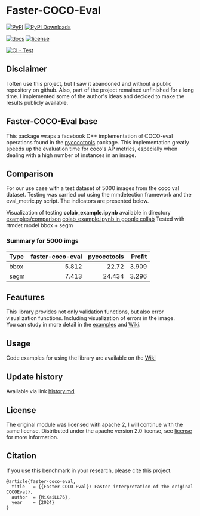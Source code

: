 # Faster-COCO-Eval

[![PyPI](https://img.shields.io/pypi/v/faster-coco-eval)](https://pypi.org/project/faster-coco-eval)
[![PyPI Downloads](https://img.shields.io/pypi/dm/faster-coco-eval.svg?label=PyPI%20downloads)](
https://pypi.org/project/faster-coco-eval/)

[![docs](https://img.shields.io/badge/docs-latest-blue)](https://github.com/MiXaiLL76/faster_coco_eval/wiki)
[![license](https://img.shields.io/github/license/MiXaiLL76/faster_coco_eval.svg)](https://github.com/MiXaiLL76/faster_coco_eval/blob/main/LICENSE)

[![CI - Test](https://github.com/MiXaiLL76/faster_coco_eval/actions/workflows/unittest.yml/badge.svg)](https://github.com/MiXaiLL76/faster_coco_eval/actions/workflows/unittest.yml)
<!-- [![Coverage](https://codecov.io/github/MiXaiLL76/faster_coco_eval/coverage.svg?branch=main)](https://codecov.io/gh/MiXaiLL76/faster_coco_eval)       -->

## Disclaimer

I often use this project, but I saw it abandoned and without a public repository on github.
Also, part of the project remained unfinished for a long time. I implemented some of the author's ideas and decided to make the results publicly available.

## Faster-COCO-Eval base

This package wraps a facebook C++ implementation of COCO-eval operations found in the
[pycocotools](https://github.com/cocodataset/cocoapi/tree/master/PythonAPI/pycocotools) package.
This implementation greatly speeds up the evaluation time
for coco's AP metrics, especially when dealing with a high number of instances in an image.

## Comparison

For our use case with a test dataset of 5000 images from the coco val dataset.
Testing was carried out using the mmdetection framework and the eval_metric.py script. The indicators are presented below.

Visualization of testing **colab_example.ipynb** available in directory [examples/comparison](https://github.com/MiXaiLL76/faster_coco_eval/blob/main/examples/comparison/mmdet/colab_example.ipynb)
[colab_example.ipynb in google collab](https://drive.google.com/file/d/13raC0nRsil797ITJSv3FTRvUvfEK9SD-/view?usp=sharing)
Tested with rtmdet model bbox + segm

### Summary for 5000 imgs

| Type | faster-coco-eval | pycocotools | Profit |
| :--- | ---------------: | ----------: | -----: |
| bbox |            5.812 |       22.72 |  3.909 |
| segm |            7.413 |      24.434 |  3.296 |

## Feautures

This library provides not only validation functions, but also error visualization functions. Including visualization of errors in the image.  
You can study in more detail in the [examples](https://github.com/MiXaiLL76/faster_coco_eval/blob/main/examples) and [Wiki](https://github.com/MiXaiLL76/faster_coco_eval/wiki).

## Usage

Code examples for using the library are available on the [Wiki](https://github.com/MiXaiLL76/faster_coco_eval/wiki)

## Update history

Available via link [history.md](https://github.com/MiXaiLL76/faster_coco_eval/blob/main/history.md)

## License

The original module was licensed with apache 2, I will continue with the same license.
Distributed under the apache version 2.0 license, see [license](LICENSE) for more information.

## Citation

If you use this benchmark in your research, please cite this project.

```
@article{faster-coco-eval,
  title   = {{Faster-COCO-Eval}: Faster interpretation of the original COCOEval},
  author  = {MiXaiLL76},
  year    = {2024}
}
```
